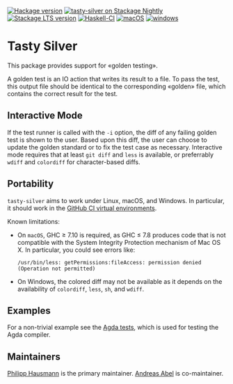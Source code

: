 [![Hackage version](https://img.shields.io/hackage/v/tasty-silver.svg?label=Hackage)](http://hackage.haskell.org/package/tasty-silver)
[![tasty-silver on Stackage Nightly](https://stackage.org/package/tasty-silver/badge/nightly)](https://stackage.org/nightly/package/tasty-silver)
[![Stackage LTS version](https://www.stackage.org/package/tasty-silver/badge/lts?label=Stackage)](https://www.stackage.org/package/tasty-silver)
[![Haskell-CI](https://github.com/phile314/tasty-silver/actions/workflows/haskell-ci.yml/badge.svg)](https://github.com/phile314/tasty-silver/actions/workflows/haskell-ci.yml)
[![macOS](https://github.com/phile314/tasty-silver/actions/workflows/macOS.yml/badge.svg)](https://github.com/phile314/tasty-silver/actions/workflows/macOS.yml)
[![windows](https://github.com/phile314/tasty-silver/actions/workflows/windows.yml/badge.svg)](https://github.com/phile314/tasty-silver/actions/workflows/windows.yml)
<!-- [![Hackage CI](https://matrix.hackage.haskell.org/api/v2/packages/tasty-silver/badge)](https://matrix.hackage.haskell.org/package/tasty-silver) -->

Tasty Silver
============

This package provides support for «golden testing».

A golden test is an IO action that writes its result to a file.
To pass the test, this output file should be identical to the corresponding
«golden» file, which contains the correct result for the test.

Interactive Mode
----------------

If the test runner is called with the `-i` option, the diff of any failing golden test is shown
to the user. Based upon this diff, the user can choose to update the golden standard or to
fix the test case as necessary. Interactive mode requires that at least `git diff` and `less` is
available, or preferrably `wdiff` and `colordiff` for character-based diffs.

Portability
-----------

`tasty-silver` aims to work under Linux, macOS, and Windows.  In
particular, it should work in the [GitHub CI virtual
environments](https://github.com/actions/virtual-environments).

Known limitations:

- On `macOS`, GHC ≥ 7.10 is required, as GHC ≤ 7.8 produces code that
  is not compatible with the System Integrity Protection mechanism of
  Mac OS X.  In particular, you could see errors like:
  ```
  /usr/bin/less: getPermissions:fileAccess: permission denied (Operation not permitted)
  ```

- On Windows, the colored diff may not be available as it depends on
  the availability of `colordiff`, `less`, `sh`, and `wdiff`.

Examples
--------

For a non-trivial example see the [Agda tests](https://github.com/agda/agda/blob/master/test/Compiler/Tests.hs),
which is used for testing the Agda compiler.

Maintainers
-----------

[Philipp Hausmann](https://github.com/phile314) is the primary maintainer.
[Andreas Abel](https://github.com/andreasabel) is co-maintainer.
